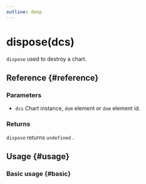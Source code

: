 ```yaml
---
outline: deep
---
```


# dispose(dcs)
`dispose` used to destroy a chart.

## Reference {#reference}
<!-- @include: @/@views/api/references/chart/dispose.md -->

### Parameters
- `dcs` Chart instance, `dom` element or `dom` element id.

### Returns
`dispose` returns `undefined` .

## Usage {#usage}

<script setup>
import Dispose from '../../../@views/api/samples/dispose/index.vue'
</script>

### Basic usage {#basic}
<Dispose />

